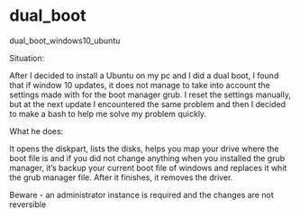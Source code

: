 # dual_boot
dual_boot_windows10_ubuntu

Situation: 

After I decided to install a Ubuntu on my pc and I did a dual boot, I found that if window 10 updates, it does not manage to take into account the settings made with for the boot manager grub.
I reset the settings manually, but at the next update I encountered the same problem and then I decided to make a bash to help me solve my problem quickly.

What he does:

It opens the diskpart, lists the disks, helps you map your drive where the boot file is and if you did not change anything when you installed the grub manager, it’s backup your current boot file of windows and replaces it whit the grub manager file. After it finishes, it removes the driver.

Beware - an administrator instance is required and the changes are not reversible
